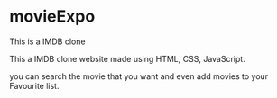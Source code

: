 # movieExpo
This is a IMDB clone

This a IMDB clone website made using HTML, CSS, JavaScript.

you can search the movie that you want and even add movies to your Favourite list.
